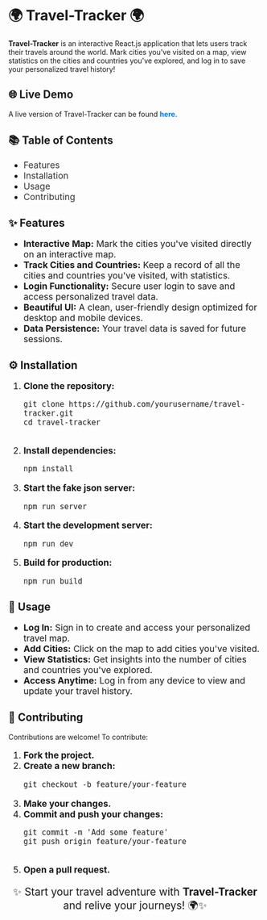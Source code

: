 <h1>🌍 <strong>Travel-Tracker</strong> 🌍</h1>

<p><strong>Travel-Tracker</strong> is an interactive React.js application that lets users track their travels around the world. Mark cities you've visited on a map, view statistics on the cities and countries you've explored, and log in to save your personalized travel history!</p>



<h2>🌐 <strong>Live Demo</strong></h2>

<p>A live version of Travel-Tracker can be found <a href="#" style="color: #007bff; text-decoration: none; font-weight: bold;">here</a>. <!-- Replace with actual link if hosted --></p>



<h2>📚 <strong>Table of Contents</strong></h2>
<ul style="font-size: 1.1rem;">
  <li><a href="#features" style="text-decoration: none; color: #333;">Features</a></li>
  <li><a href="#installation" style="text-decoration: none; color: #333;">Installation</a></li>
  <li><a href="#usage" style="text-decoration: none; color: #333;">Usage</a></li>
  <li><a href="#contributing" style="text-decoration: none; color: #333;">Contributing</a></li>
</ul>



<h2 id="features">✨ <strong>Features</strong></h2>
<ul style="font-size: 1.1rem;">
  <li><strong>Interactive Map:</strong> Mark the cities you've visited directly on an interactive map.</li>
  <li><strong>Track Cities and Countries:</strong> Keep a record of all the cities and countries you've visited, with statistics.</li>
  <li><strong>Login Functionality:</strong> Secure user login to save and access personalized travel data.</li>
  <li><strong>Beautiful UI:</strong> A clean, user-friendly design optimized for desktop and mobile devices.</li>
  <li><strong>Data Persistence:</strong> Your travel data is saved for future sessions.</li>
</ul>



<h2 id="installation">⚙️ <strong>Installation</strong></h2>
<ol style="font-size: 1.1rem;">
  <li><strong>Clone the repository:</strong>
    <pre><code>git clone https://github.com/yourusername/travel-tracker.git
cd travel-tracker
    </code></pre>
  </li>
  <li><strong>Install dependencies:</strong>
    <pre><code>npm install</code></pre>
  </li>
  <li><strong>Start the fake json server:</strong>
    <pre><code>npm run server</code></pre>
  </li>
  <li><strong>Start the development server:</strong>
    <pre><code>npm run dev</code></pre>
  </li>
  <li><strong>Build for production:</strong>
    <pre><code>npm run build</code></pre>
  </li>
</ol>



<h2 id="usage">🚀 <strong>Usage</strong></h2>
<ul style="font-size: 1.1rem;">
  <li><strong>Log In:</strong> Sign in to create and access your personalized travel map.</li>
  <li><strong>Add Cities:</strong> Click on the map to add cities you've visited.</li>
  <li><strong>View Statistics:</strong> Get insights into the number of cities and countries you've explored.</li>
  <li><strong>Access Anytime:</strong> Log in from any device to view and update your travel history.</li>
</ul>



<h2 id="contributing">🤝 <strong>Contributing</strong></h2>
<p>Contributions are welcome! To contribute:</p>
<ol style="font-size: 1.1rem;">
  <li><strong>Fork the project.</strong></li>
  <li><strong>Create a new branch:</strong>
    <pre><code>git checkout -b feature/your-feature</code></pre>
  </li>
  <li><strong>Make your changes.</strong></li>
  <li><strong>Commit and push your changes:</strong>
    <pre><code>git commit -m 'Add some feature'
git push origin feature/your-feature
    </code></pre>
  </li>
  <li><strong>Open a pull request.</strong></li>
</ol>



<p style="text-align: center; font-size: 1.3rem;">✨ Start your travel adventure with <strong>Travel-Tracker</strong> and relive your journeys! 🌍✨</p>
